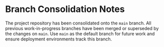 # Branch Consolidation Notes

The project repository has been consolidated onto the `main` branch. All
previous work-in-progress branches have been merged or superseded by the
changes on `main`. Use `main` as the default branch for future work and
ensure deployment environments track this branch.

